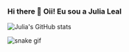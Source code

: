 ### Hi there 👋 Oii! Eu sou a Julia Leal




![Julia's GitHub stats](https://github-readme-stats.vercel.app/api?username=devJuliaLeal&show_icons=true&theme=transparent&title_color=ffb6c1)

          
          




![snake gif](https://github.com/devJuliaLeal/devJuliaLeal/blob/output/github-contribution-grid-snake.svg)
